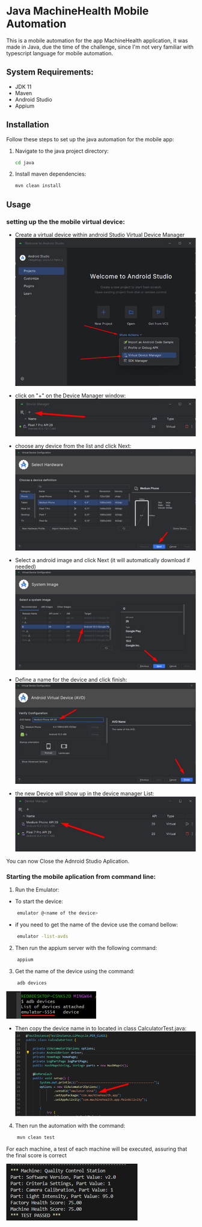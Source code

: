 # Java MachineHealth Mobile Automation

This is a mobile automation for the app MachineHealth application, it was made in Java, due the time of the challenge, since I'm not very familiar with typescript language for mobile automation.

## System Requirements:

- JDK 11
- Maven
- Android Studio
- Appium
 

## Installation

Follow these steps to set up the java automation for the mobile app:

1. Navigate to the java project directory:

   ```bash
   cd java
   ```

2. Install maven dependencies:

   ```bash
   mvn clean install
   ```


## Usage


### setting up the the mobile virtual device:

* Create a virtual device within android Studio Virtual Device Manager
![alt text](image-1.png)

* click on "+" on the Device Manager window:
![alt text](image-2.png)

* choose any device from the list and click Next:
![alt text](image-3.png)

* Select a android image and click Next (it will automatically download if needed)
![alt text](image-4.png)

*   Define a name for the device and click finish:
![alt text](image-5.png)

*   the new Device will show up in the device manager List:
![alt text](image-6.png)

You can now Close the Adnroid Studio Aplication.

### Starting the mobile aplication from command line:

1. Run the Emulator:

*  To  start the device:
```bash
    emulator @<name of the device>
```

*   if you need to get the name of the device use the comand bellow:
```bash
    emulator -list-avds
```

2. Then run the appium server with the following command:

```bash
    appium
```

3. Get the name of the device using the command:
```bash
    adb devices
```
![alt text](image-8.png)

*   Then copy the device name in to located in class CalculatorTest.java:
![alt text](image-7.png)


4. Then run the automation with the command:
```bash
    mvn clean test
```


For each machine, a test of each machine will be executed, assuring that the final score is correct

![alt text](image-9.png)